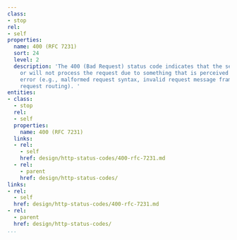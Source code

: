```yaml
---
class:
- stop
rel:
- self
properties:
  name: 400 (RFC 7231)
  sort: 24
  level: 2
  description: 'The 400 (Bad Request) status code indicates that the server cannot
    or will not process the request due to something that is perceived to be a client
    error (e.g., malformed request syntax, invalid request message framing, or deceptive
    request routing). '
entities:
- class:
  - stop
  rel:
  - self
  properties:
    name: 400 (RFC 7231)
  links:
  - rel:
    - self
    href: design/http-status-codes/400-rfc-7231.md
  - rel:
    - parent
    href: design/http-status-codes/
links:
- rel:
  - self
  href: design/http-status-codes/400-rfc-7231.md
- rel:
  - parent
  href: design/http-status-codes/
...
```

